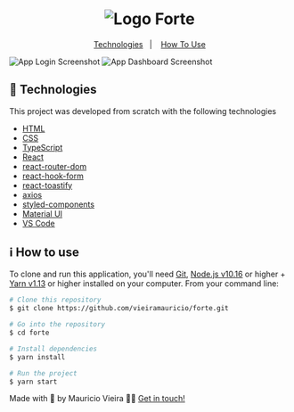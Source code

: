 <h1 align="center">
    <img alt="Logo Forte" src="https://res.cloudinary.com/dg5pzm35l/image/upload/v1597534264/logo_d0cyxt.svg" />
</h1>

<h4 align="center">

</h4>

<p align="center">
  <a href="#-technologies">Technologies</a>&nbsp;&nbsp;&nbsp;|&nbsp;&nbsp;&nbsp;
  <a href="#ℹ%EF%B8%8F-how-to-use">How To Use</a>
</p>

![App Login Screenshot](https://res.cloudinary.com/dg5pzm35l/image/upload/v1597534314/print-login_dt4zz1.jpg)
![App Dashboard Screenshot](https://res.cloudinary.com/dg5pzm35l/image/upload/v1597534316/print-dashboard_h5rcjg.jpg)

## 🚀 Technologies

This project was developed from scratch with the following technologies

-  [HTML](https://developer.mozilla.org/en-US/docs/Web/HTML)
-  [CSS](https://developer.mozilla.org/en-US/docs/Web/CSS)
-  [TypeScript](https://www.typescriptlang.org/)
-  [React](https://reactjs.org/)
-  [react-router-dom](https://reactrouter.com/web/guides/quick-start)
-  [react-hook-form](https://react-hook-form.com/)
-  [react-toastify](https://github.com/fkhadra/react-toastify)
-  [axios](https://github.com/axios/axios)
-  [styled-components](https://styled-components.com/)
-  [Material UI](https://material-ui.com/)
-  [VS Code](https://code.visualstudio.com/)

## ℹ️ How to use

To clone and run this application, you'll need [Git](https://git-scm.com), [Node.js v10.16](https://nodejs.org/en/) or higher + [Yarn v1.13](https://yarnpkg.com/) or higher installed on your computer. From your command line:

  ```bash
  # Clone this repository
  $ git clone https://github.com/vieiramauricio/forte.git

  # Go into the repository
  $ cd forte

  # Install dependencies
  $ yarn install

  # Run the project
  $ yarn start
  ```

Made with 💛 by Mauricio Vieira 👋🏼 [Get in touch!](https://www.linkedin.com/in/vieira-mauricio/)
